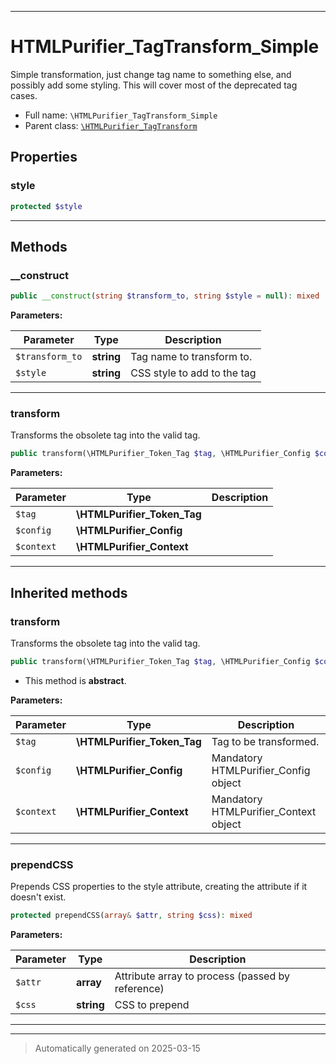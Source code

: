 ***

# HTMLPurifier_TagTransform_Simple

Simple transformation, just change tag name to something else,
and possibly add some styling. This will cover most of the deprecated
tag cases.



* Full name: `\HTMLPurifier_TagTransform_Simple`
* Parent class: [`\HTMLPurifier_TagTransform`](./HTMLPurifier_TagTransform.md)



## Properties


### style



```php
protected $style
```






***

## Methods


### __construct



```php
public __construct(string $transform_to, string $style = null): mixed
```








**Parameters:**

| Parameter | Type | Description |
|-----------|------|-------------|
| `$transform_to` | **string** | Tag name to transform to. |
| `$style` | **string** | CSS style to add to the tag |





***

### transform

Transforms the obsolete tag into the valid tag.

```php
public transform(\HTMLPurifier_Token_Tag $tag, \HTMLPurifier_Config $config, \HTMLPurifier_Context $context): string
```








**Parameters:**

| Parameter | Type | Description |
|-----------|------|-------------|
| `$tag` | **\HTMLPurifier_Token_Tag** |  |
| `$config` | **\HTMLPurifier_Config** |  |
| `$context` | **\HTMLPurifier_Context** |  |





***


## Inherited methods


### transform

Transforms the obsolete tag into the valid tag.

```php
public transform(\HTMLPurifier_Token_Tag $tag, \HTMLPurifier_Config $config, \HTMLPurifier_Context $context): mixed
```




* This method is **abstract**.



**Parameters:**

| Parameter | Type | Description |
|-----------|------|-------------|
| `$tag` | **\HTMLPurifier_Token_Tag** | Tag to be transformed. |
| `$config` | **\HTMLPurifier_Config** | Mandatory HTMLPurifier_Config object |
| `$context` | **\HTMLPurifier_Context** | Mandatory HTMLPurifier_Context object |





***

### prependCSS

Prepends CSS properties to the style attribute, creating the
attribute if it doesn't exist.

```php
protected prependCSS(array& $attr, string $css): mixed
```








**Parameters:**

| Parameter | Type | Description |
|-----------|------|-------------|
| `$attr` | **array** | Attribute array to process (passed by reference) |
| `$css` | **string** | CSS to prepend |





***


***
> Automatically generated on 2025-03-15
